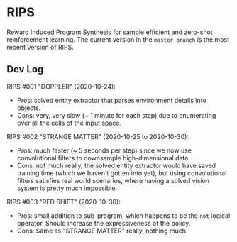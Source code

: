 # RIPS
Reward Induced Program Synthesis for sample efficient and zero-shot reinforcement learning. The current version in the ```master branch``` is the most recent version of RIPS.

## Dev Log
RIPS #001 "DOPPLER" (2020-10-24):
- Pros: solved entity extractor that parses environment details into objects.
- Cons: very, very slow (~ 1 minute for each step) due to enumerating over all the cells of the input space.

RIPS #002 "STRANGE MATTER" (2020-10-25 to 2020-10-30):
- Pros: much faster (~ 5 seconds per step) since we now use convolutional filters to downsample high-dimensional data.
- Cons: not much really, the solved entity extractor would have saved training time (which we haven't gotten into yet), but using convolutional filters satisfies real world scenarios, where having a solved vision system is pretty much impossible.

RIPS #003 "RED SHIFT" (2020-10-30):
- Pros: small addition to sub-program, which happens to be the ```not``` logical operator. Should increase the expressiveness of the policy.
- Cons: Same as "STRANGE MATTER" really, nothing much.
